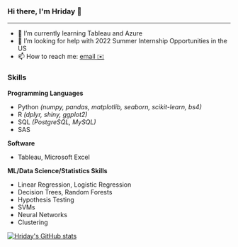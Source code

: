 ### Hi there, I'm Hriday 👋

* * *

<!-- - 🔭 I’m currently working on-->
- 🌱 I’m currently learning Tableau and Azure
- 🤔 I’m looking for help with 2022 Summer Internship Opportunities in the US
- 📫 How to reach me: [email ✉️](mailto:hbaghar@uw.edu)
<!-- - 💻 Check out my [website](hbaghar.github.io)-->

### Skills
**Programming Languages**
- Python _(numpy, pandas, matplotlib, seaborn, scikit-learn, bs4)_
- R _(dplyr, shiny, ggplot2)_
- SQL _(PostgreSQL, MySQL)_
- SAS

**Software**
- Tableau, Microsoft Excel

**ML/Data Science/Statistics Skills**
- Linear Regression, Logistic Regression
- Decision Trees, Random Forests
- Hypothesis Testing
- SVMs
- Neural Networks
- Clustering

[![Hriday's GitHub stats](https://github-readme-stats.vercel.app/api?username=hbaghar&theme=midnight-purple&show_icons=true)](https://github.com/anuraghazra/github-readme-stats)

